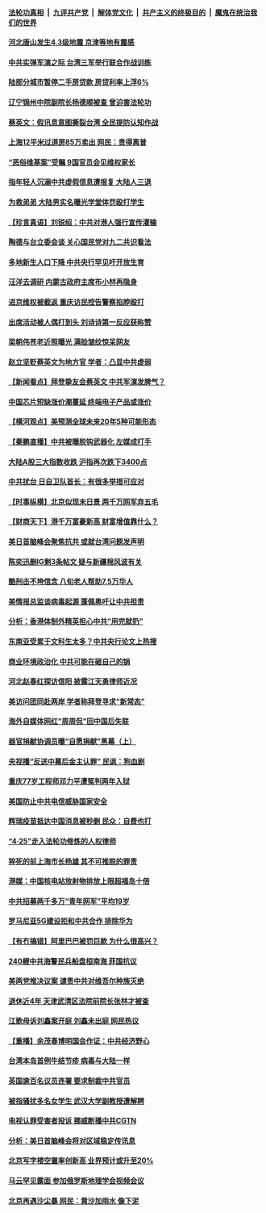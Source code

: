 

####  [法轮功真相](../../../../basic/blob/master/README.md?t=04161901) &nbsp;|&nbsp; [九评共产党](../../../../9ping.md/blob/master/README.md?t=04161901) &nbsp;|&nbsp; [解体党文化](../../../../jtdwh.md/blob/master/README.md?t=04161901)  &nbsp;|&nbsp; [共产主义的终极目的](../../../../gczydzjmd.md/blob/master/README.md?t=04161901) &nbsp;|&nbsp; [魔鬼在统治我们的世界](../../../../mgztzwmdsj.md/blob/master/README.md?t=04161901) 

#### [河北唐山发生4.3级地震 京津等地有震感](../pages/nsc413/n12884388.md?t=04161901) 

#### [中共实弹军演之际 台湾三军举行联合作战训练](../pages/nsc413/n12884272.md?t=04161901) 

#### [陆部分城市暂停二手房贷款 房贷利率上浮6%](../pages/nsc413/n12883899.md?t=04161901) 

#### [辽宁锦州中院副院长杨德顺被查 曾迫害法轮功](../pages/nsc413/n12884120.md?t=04161901) 

#### [蔡英文：假讯息意图撕裂台湾 全民提防认知作战](../pages/nsc413/n12884147.md?t=04161901) 

#### [上海12平米过道房85万卖出 网民：贵得离普](../pages/nsc413/n12883945.md?t=04161901) 

#### [“恶俗维基案”受瞩 9国官员会见维权家长](../pages/nsc413/n12883977.md?t=04161901) 

#### [指年轻人沉溺中共虚假信息遭报复 大陆人三退](../pages/nsc413/n12879938.md?t=04161901) 

#### [为救弟弟 大陆男实名曝光学堂体罚殴打学生](../pages/nsc413/n12883828.md?t=04161901) 

#### [【珍言真语】刘锐绍：中共对港人强行宣传灌输](../pages/nsc413/n12883841.md?t=04161901) 


#### [陶德与台立委会谈 关心国民党对九二共识看法](../pages/nsc413/n12883466.md?t=04161901) 

#### [多地新生人口下降 中共央行罕见吁开放生育](../pages/nsc413/n12883183.md?t=04161901) 

#### [汪洋去调研 内蒙古政府主席布小林再隐身](../pages/nsc413/n12883595.md?t=04161901) 

#### [进京维权被截返 重庆访民控告警察掐脖殴打](../pages/nsc413/n12883731.md?t=04161901) 

#### [出席活动被人偶打到头 刘诗诗第一反应获称赞](../pages/nsc413/n12883202.md?t=04161901) 

#### [梁朝伟苍老近照曝光 满脸皱纹惊呆网友](../pages/nsc413/n12882914.md?t=04161901) 

#### [赵立坚贬蔡英文为地方官 学者：凸显中共虚弱](../pages/nsc413/n12883116.md?t=04161901) 

#### [【新闻看点】拜登挚友会蔡英文 中共军演发脾气？](../pages/nsc413/n12882997.md?t=04161901) 

#### [中国芯片短缺涨价潮蔓延 终端电子产品或涨价](../pages/nsc413/n12883016.md?t=04161901) 

#### [【横河观点】美预测全球未来20年5种可能形态](../pages/nsc413/n12883163.md?t=04161901) 

#### [【秦鹏直播】中共被曝脱钩武器化 左媒成打手](../pages/nsc413/n12883071.md?t=04161901) 

#### [大陆A股三大指数收跌 沪指再次跌下3400点](../pages/nsc413/n12881727.md?t=04161901) 

#### [中共扰台 日自卫队首长：有很多举措可应对](../pages/nsc413/n12882912.md?t=04161901) 

#### [【时事纵横】北京似现末日景 两千万网军弃五毛](../pages/nsc413/n12883043.md?t=04161901) 

#### [【财商天下】港千万富豪新高 财富增值靠什么？](../pages/nsc413/n12882614.md?t=04161901) 

#### [美日首脑峰会聚焦抗共 或就台湾问题发声明](../pages/nsc413/n12882479.md?t=04161901) 

#### [陈奕迅删IG剩3条帖文 疑与新疆棉风波有关](../pages/nsc413/n12882696.md?t=04161901) 

#### [酷刑击不垮信念 八旬老人帮助7.5万华人](../pages/nsc413/n12880712.md?t=04161901) 

#### [美情报总监谈病毒起源 蓬佩奥吁让中共担责](../pages/nsc413/n12882671.md?t=04161901) 

#### [分析：香港体制外精英担心中共“用完就扔”](../pages/nsc413/n12882826.md?t=04161901) 

#### [东南亚受累于文科生太多？中共央行论文上热搜](../pages/nsc413/n12882752.md?t=04161901) 

#### [商业环境政治化 中共可能在砸自己的锅](../pages/nsc413/n12882916.md?t=04161901) 

#### [河北赵春红探访信阳 披露江天勇律师近况](../pages/nsc413/n12881938.md?t=04161901) 

#### [美访问团同赴两岸 学者称拜登寻求“新常态”](../pages/nsc413/n12882631.md?t=04161901) 

#### [海外自媒体网红“周周侃”回中国后失联](../pages/nsc413/n12882681.md?t=04161901) 

#### [器官捐献协调员曝“自愿捐献”黑幕（上）](../pages/nsc413/n12878830.md?t=04161901) 

#### [央视播“反送中幕后金主认罪” 民讽：狗血剧](../pages/nsc413/n12882747.md?t=04161901) 

#### [重庆77岁工程师邓力平遭冤判两年入狱](../pages/nsc413/n12882449.md?t=04161901) 

#### [美国防止中共电信威胁国家安全](../pages/nsc413/n12882591.md?t=04161901) 

#### [辉瑞疫苗抵达中国消息被秒删 民众：自费也打](../pages/nsc413/n12882430.md?t=04161901) 

#### [“4·25”走入法轮功修炼的人权律师](../pages/nsc413/n12880284.md?t=04161901) 

#### [猝死的前上海市长杨雄 其不可推脱的罪责](../pages/nsc413/n12881777.md?t=04161901) 

#### [港媒：中国核电站放射物排放上限超福岛十倍](../pages/nsc413/n12882323.md?t=04161901) 

#### [中共招募两千多万“青年网军”平均19岁](../pages/nsc413/n12882342.md?t=04161901) 

#### [罗马尼亚5G建设拒和中共合作 排除华为](../pages/nsc413/n12882421.md?t=04161901) 

#### [【有冇搞错】阿里巴巴被罚巨款 为什么很高兴？](../pages/nsc413/n12882428.md?t=04161901) 

#### [240艘中共海警民兵船盘桓南海 菲国抗议](../pages/nsc413/n12882235.md?t=04161901) 

#### [美两党推决议案 谴责中共对维吾尔种族灭绝](../pages/nsc413/n12882169.md?t=04161901) 

#### [退休近4年 天津武清区法院前院长张林才被查](../pages/nsc413/n12881660.md?t=04161901) 

#### [江歌母诉刘鑫案开庭 刘鑫未出庭 网民热议](../pages/nsc413/n12880983.md?t=04161901) 

#### [【重播】余茂春博明国会作证：中共经济野心](../pages/nsc413/n12880897.md?t=04161901) 

#### [台湾本岛首例牛结节疹 病毒与大陆一样](../pages/nsc413/n12881989.md?t=04161901) 

#### [英国逾百名议员连署 要求制裁中共官员](../pages/nsc413/n12881902.md?t=04161901) 

#### [被指骚扰多名女学生 武汉大学副教授遭解聘](../pages/nsc413/n12881879.md?t=04161901) 

#### [电视认罪受害者投诉 挪威断播中共CGTN](../pages/nsc413/n12881853.md?t=04161901) 

#### [分析：美日首脑峰会将对区域稳定传讯息](../pages/nsc413/n12881643.md?t=04161901) 

#### [北京写字楼空置率创新高 业界预计或升至20%](../pages/nsc413/n12881552.md?t=04161901) 

#### [马云罕见露面 参加俄罗斯地理学会视频会议](../pages/nsc413/n12881486.md?t=04161901) 

#### [北京再遇沙尘暴 网民：黄沙加雨水 像下泥](../pages/nsc413/n12881518.md?t=04161901) 

